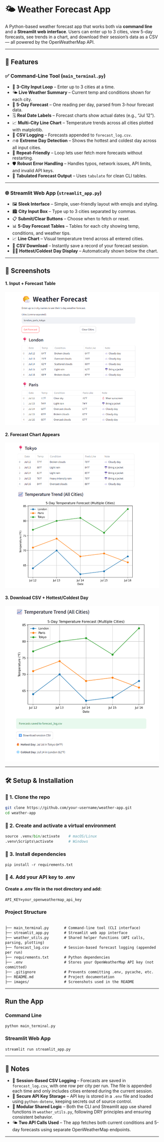 # 🌤️ Weather Forecast App

A Python-based weather forecast app that works both via **command line** and a **Streamlit web interface**. Users can enter up to 3 cities, view 5-day forecasts, see trends in a chart, and download their session’s data as a CSV — all powered by the OpenWeatherMap API.

---

## 🚀 Features

### ✅ Command-Line Tool (`main_terminal.py`)

- 🔁 **3-City Input Loop** – Enter up to 3 cities at a time.
- 🌤️ **Live Weather Summary** – Current temp and conditions shown for each city.
- 📅 **5-Day Forecast** – One reading per day, parsed from 3-hour forecast data.
- 🗓️ **Real Date Labels** – Forecast charts show actual dates (e.g., “Jul 12”).
- 📈 **Multi-City Line Chart** – Temperature trends across all cities plotted with matplotlib.
- 📂 **CSV Logging** – Forecasts appended to `forecast_log.csv`.
- 🔥❄️ **Extreme Day Detection** – Shows the hottest and coldest day across all input cities.
- 🔄 **Repeat-Friendly** – Loop lets user fetch more forecasts without restarting.
- 🛡️ **Robust Error Handling** – Handles typos, network issues, API limits, and invalid API keys.
- 🧾 **Tabulated Forecast Output** – Uses `tabulate` for clean CLI tables.

---

### 🌐 Streamlit Web App (`streamlit_app.py`)

- 🖼️ **Sleek Interface** – Simple, user-friendly layout with emojis and styling.
- 🏙️ **City Input Box** – Type up to 3 cities separated by commas.
- 📋 **Submit/Clear Buttons** – Choose when to fetch or reset.
- 📊 **5-Day Forecast Tables** – Tables for each city showing temp, conditions, and weather tips.
- 📈 **Line Chart** – Visual temperature trend across all entered cities.
- 📁 **CSV Download** – Instantly save a record of your forecast session.
- 🧊🔥 **Hottest/Coldest Day Display** – Automatically shown below the chart.

---

## 📸 Screenshots

#### 1. Input + Forecast Table  
![Forecast Table](images/pic1.png)

#### 2. Forecast Chart Appears  
![Line Chart](images/pic2.png)

#### 3. Download CSV + Hottest/Coldest Day  
![Final Section](images/pic3.png)


---

## 🛠️ Setup & Installation

### 🔹 1. Clone the repo
```bash
git clone https://github.com/your-username/weather-app.git
cd weather-app
```

### 🔹 2. Create and activate a virtual environment
```python -m venv .venv
source .venv/bin/activate    # macOS/Linux
.venv\Scripts\activate       # Windows
```

### 🔹 3. Install dependencies
```
pip install -r requirements.txt
```

### 🔹 4. Add your API key to .env
#### Create a .env file in the root directory and add:
```
API_KEY=your_openweathermap_api_key
```

### Project Structure
```weather-app/

├── main_terminal.py       # Command-line tool (CLI interface)
├── streamlit_app.py       # Streamlit web app interface
├── weather_utils.py       # Shared helper functions (API calls, parsing, plotting)
├── forecast_log.csv       # Session-based forecast logging (appended per run)
├── requirements.txt       # Python dependencies
├── .env                   # Stores your OpenWeatherMap API key (not committed)
├── .gitignore             # Prevents committing .env, pycache, etc.
├── README.md              # Project documentation
├── images/                # Screenshots used in the README
```
---
## Run the App
### Command Line
```
python main_terminal.py
```

### Streamlit Web App
```
streamlit run streamlit_app.py
```


---

## 📝 Notes

- 📁 **Session-Based CSV Logging** – Forecasts are saved in `forecast_log.csv`, with one row per city per run. The file is appended each time and only includes cities entered during the current session.
- 🔐 **Secure API Key Storage** – API key is stored in a `.env` file and loaded using `python-dotenv`, keeping secrets out of source control.
- 🧠 **Modular Shared Logic** – Both the CLI and Streamlit app use shared functions in `weather_utils.py`, following DRY principles and ensuring consistent behavior.
- 🌤️ **Two API Calls Used** – The app fetches both current conditions and 5-day forecasts using separate OpenWeatherMap endpoints.


---
